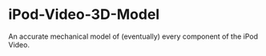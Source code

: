 # iPod-Video-3D-Model
An accurate mechanical model of (eventually) every component of the iPod Video.
